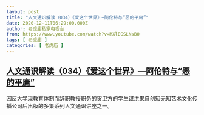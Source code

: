 ```yaml
---
layout: post
title: "人文通识解读（034）《爱这个世界》—阿伦特与“恶的平庸”"
date: 2020-12-11T06:29:00.000Z
author: 老虎庙私家电视台
from: https://www.youtube.com/watch?v=MXlEGSLNsB0
tags: [ 老虎庙 ]
categories: [ 老虎庙 ]
---
```

<!--1607668140000-->
[人文通识解读（034）《爱这个世界》—阿伦特与“恶的平庸”](https://www.youtube.com/watch?v=MXlEGSLNsB0)
------

<div>
因反大学现教育体制而辞职教授职务的贺卫方的学生谌洪果自创知无知艺术文化传播公司后出版的多集系列人文通识讲座之一。
</div>
